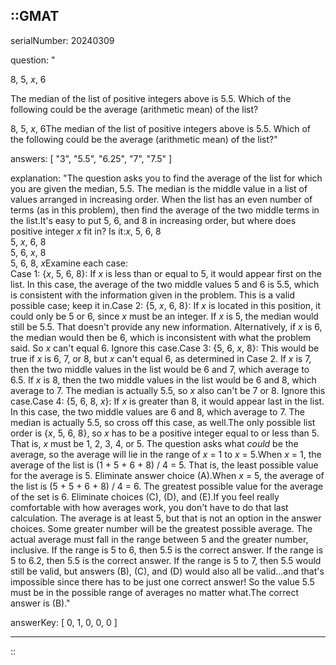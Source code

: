 ::GMAT
---


serialNumber: 20240309

question: "<p>8, 5, <i>x</i>, 6</p><p>The median of the list of positive integers above is 5.5. Which of the following could be the average (arithmetic mean) of the list?</p>8, 5, <i>x</i>, 6The median of the list of positive integers above is 5.5. Which of the following could be the average (arithmetic mean) of the list?"

answers: [
  "3",
  "5.5",
  "6.25",
  "7",
  "7.5"
]

explanation: "The question asks you to find the average of the list for which you are given the median, 5.5. The median is the middle value in a list of values arranged in increasing order. When the list has an even number of terms (as in this problem), then find the average of the two middle terms in the list.It's easy to put 5, 6, and 8 in increasing order, but where does positive integer <i>x</i> fit in? Is it:<i>x</i>, 5, 6, 8<br>5, <i>x</i>, 6, 8 <br>5, 6, <i>x</i>, 8<br>5, 6, 8, <i>x</i>Examine each case:<br>Case 1: {<i>x</i>, 5, 6, 8}: If <i>x</i> is less than or equal to 5, it would appear first on the list. In this case, the average of the two middle values 5 and 6 is 5.5, which is consistent with the information given in the problem. This is a valid possible case; keep it in.Case 2: {5, <i>x</i>, 6, 8}: If <i>x</i> is located in this position, it could only be 5 or 6, since <i>x</i> must be an integer. If <i>x</i> is 5, the median would still be 5.5. That doesn't provide any new information. Alternatively, if <i>x</i> is 6, the median would then be 6, which is inconsistent with what the problem said. So <i>x</i> can't equal 6. Ignore this case.Case 3: {5, 6, <i>x</i>, 8}: This would be true if <i>x</i> is 6, 7, or 8, but <i>x</i> can't equal 6, as determined in Case 2. If <i>x</i> is 7, then the two middle values in the list would be 6 and 7, which average to 6.5. If <i>x</i> is 8, then the two middle values in the list would be 6 and 8, which average to 7. The median is actually 5.5, so <i>x</i> also can't be 7 or 8. Ignore this case.Case 4: {5, 6, 8, <i>x</i>}: If <i>x</i> is greater than 8, it would appear last in the list. In this case, the two middle values are 6 and 8, which average to 7. The median is actually 5.5, so cross off this case, as well.The only possible list order is {<i>x</i>, 5, 6, 8}, so <i>x</i> has to be a positive integer equal to or less than 5. That is, <i>x</i> must be 1, 2, 3, 4, or 5. The question asks what <i>could</i> be the average, so the average will lie in the range of <i>x</i> = 1 to <i>x</i> = 5.When <i>x</i> = 1, the average of the list is (1 + 5 + 6 + 8) / 4 = 5. That is, the least possible value for the average is 5. Eliminate answer choice (A).When <i>x</i> = 5, the average of the list is (5 + 5 + 6 + 8) / 4 = 6. The greatest possible value for the average of the set is 6. Eliminate choices (C), (D), and (E).If you feel really comfortable with how averages work, you don't have to do that last calculation. The average is at least 5, but that is not an option in the answer choices. Some greater number will be the greatest possible average. The actual average must fall in the range between 5 and the greater number, inclusive. If the range is 5 to 6, then 5.5 is the correct answer. If the range is 5 to 6.2, then 5.5 is the correct answer. If the range is 5 to 7, then 5.5 would still be valid, but answers (B), (C), and (D) would also all be valid...and that's impossible since there has to be just one correct answer! So the value 5.5 must be in the possible range of averages no matter what.The correct answer is (B)."

answerKey: [
  0, 
  1, 
  0, 
  0, 
  0
]



---
::